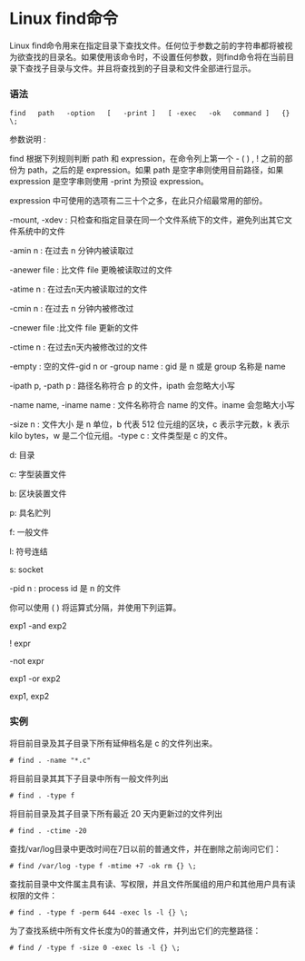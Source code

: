 # Linux find命令

Linux find命令用来在指定目录下查找文件。任何位于参数之前的字符串都将被视为欲查找的目录名。如果使用该命令时，不设置任何参数，则find命令将在当前目录下查找子目录与文件。并且将查找到的子目录和文件全部进行显示。

### 语法

    find   path   -option   [   -print ]   [ -exec   -ok   command ]   {} \;

参数说明 :

find 根据下列规则判断 path 和 expression，在命令列上第一个 - ( ) , ! 之前的部份为 path，之后的是 expression。如果 path 是空字串则使用目前路径，如果 expression 是空字串则使用 -print 为预设 expression。

expression 中可使用的选项有二三十个之多，在此只介绍最常用的部份。

-mount, -xdev : 只检查和指定目录在同一个文件系统下的文件，避免列出其它文件系统中的文件

-amin n : 在过去 n 分钟内被读取过

-anewer file : 比文件 file 更晚被读取过的文件

-atime n : 在过去n天内被读取过的文件

-cmin n : 在过去 n 分钟内被修改过

-cnewer file :比文件 file 更新的文件

-ctime n : 在过去n天内被修改过的文件

-empty : 空的文件-gid n or -group name : gid 是 n 或是 group 名称是 name

-ipath p, -path p : 路径名称符合 p 的文件，ipath 会忽略大小写

-name name, -iname name : 文件名称符合 name 的文件。iname 会忽略大小写

-size n : 文件大小 是 n 单位，b 代表 512 位元组的区块，c 表示字元数，k 表示 kilo bytes，w 是二个位元组。-type c : 文件类型是 c 的文件。

d: 目录

c: 字型装置文件

b: 区块装置文件

p: 具名贮列

f: 一般文件

l: 符号连结

s: socket

-pid n : process id 是 n 的文件

你可以使用 ( ) 将运算式分隔，并使用下列运算。

exp1 -and exp2

! expr

-not expr

exp1 -or exp2

exp1, exp2

### 实例

将目前目录及其子目录下所有延伸档名是 c 的文件列出来。

    # find . -name "*.c"

将目前目录其其下子目录中所有一般文件列出

    # find . -type f

将目前目录及其子目录下所有最近 20 天内更新过的文件列出

    # find . -ctime -20

查找/var/log目录中更改时间在7日以前的普通文件，并在删除之前询问它们：

    # find /var/log -type f -mtime +7 -ok rm {} \;

查找前目录中文件属主具有读、写权限，并且文件所属组的用户和其他用户具有读权限的文件：

    # find . -type f -perm 644 -exec ls -l {} \;

为了查找系统中所有文件长度为0的普通文件，并列出它们的完整路径：

    # find / -type f -size 0 -exec ls -l {} \;
